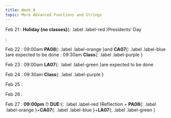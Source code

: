 ```yaml
---
title: Week 8
topic: More Advanced Functions and Strings
---
```

Feb 21
: **Holiday (no classes)**{: .label .label-red }Presidents' Day

: [](#)

Feb 22
 : 09:00am **PA08**{: .label .label-orange }and **CA07**{: .label .label-blue }are expected to be done
 : 09:30am **Class**{: .label .label-purple }

Feb 23
 : 09:00am **LA07**{: .label .label-green }are expected to be done


Feb 24
 : 09:30am **Class**{: .label .label-purple }

Feb 25
: [](#)

Feb 26
: [](#)

Feb 27
 : **09:00pm** ⏰  **DUE:**{: .label .label-red }Reflection + **PA08**{: .label .label-orange }+**CA07**{: .label .label-blue }+**LA07**{: .label .label-green } 

